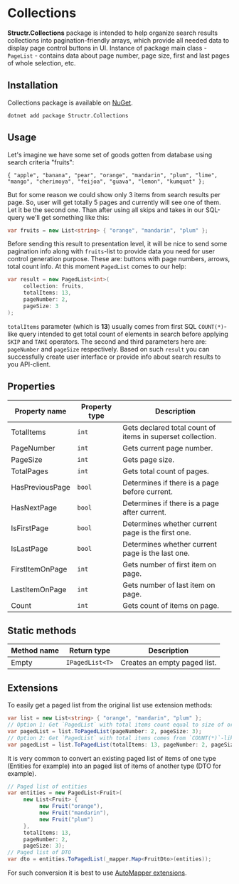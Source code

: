 # Collections

**Structr.Collections** package is intended to help organize search results collections into pagination-friendly arrays, which provide all needed data to display page control buttons in UI.
Instance of package main class - `PageList` - contains data about page number, page size, first and last pages of whole selection, etc.

## Installation

Collections package is available on [NuGet](https://www.nuget.org/packages/Structr.Collections/). 

```
dotnet add package Structr.Collections
```

## Usage

Let's imagine we have some set of goods gotten from database using search criteria "fruits":

```
{ "apple", "banana", "pear", "orange", "mandarin", "plum", "lime", "mango", "cherimoya", "feijoa", "guava", "lemon", "kumquat" };
```

But for some reason we could show only 3 items from search results per page. So, user will get totally 5 pages and currently will see one of them. Let it be the second one. Than after using all skips and takes in our SQL-query we'll get something like this:

```csharp
var fruits = new List<string> { "orange", "mandarin", "plum" };
```

Before sending this result to presentation level, it will be nice to send some pagination info along with `fruits`-list to provide data you need for user control generation purpose. These are: buttons with page numbers, arrows, total count info.
At this moment `PagedList` comes to our help:

```csharp
var result = new PagedList<int>(
     collection: fruits, 
     totalItems: 13, 
     pageNumber: 2, 
     pageSize: 3
);
```

`totalItems` parameter (which is **13**) usually comes from first SQL `COUNT(*)`-like query intended to get total count of elements in search before applying `SKIP` and `TAKE` operators. The second and third parameters here are: `pageNumber` and `pageSize` respectively.
Based on such `result` you can successfully create user interface or provide info about search results to you API-client.

## Properties

| Property name | Property type | Description |
| --- | --- | --- |
| TotalItems | `int` | Gets declared total count of items in superset collection. 
| PageNumber | `int` | Gets current page number. |
| PageSize | `int` | Gets page size. |
| TotalPages | `int` | Gets total count of pages. |
| HasPreviousPage | `bool` | Determines if there is a page before current. |
| HasNextPage | `bool` | Determines if there is a page after current. |
| IsFirstPage | `bool` | Determines whether current page is the first one. |
| IsLastPage | `bool` | Determines whether current page is the last one. |
| FirstItemOnPage | `int` | Gets number of first item on page. |
| LastItemOnPage | `int` | Gets number of last item on page. |
| Count | `int` | Gets count of items on page. |

## Static methods

| Method name | Return type | Description |
| --- | --- | --- |
| Empty | `IPagedList<T>` | Creates an empty paged list. |

## Extensions

To easily get a paged list from the original list use extension methods:

```csharp
var list = new List<string> { "orange", "mandarin", "plum" };
// Option 1: Get `PagedList` with total items count equal to size of original collection
var pagedList = list.ToPagedList(pageNumber: 2, pageSize: 3);
// Option 2: Get `PagedList` with total items comes from `COUNT(*)`-like SQL-query
var pagedList = list.ToPagedList(totalItems: 13, pageNumber: 2, pageSize: 3);
```

It is very common to convert an existing paged list of items of one type (Entities for example) into an paged list of items of another type (DTO for example).

```csharp
// Paged list of entities
var entities = new PagedList<Fruit>(
     new List<Fruit> {
          new Fruit("orange"),
          new Fruit("mandarin"),
          new Fruit("plum")
     }, 
     totalItems: 13, 
     pageNumber: 2,
     pageSize: 3);
// Paged list of DTO
var dto = entities.ToPagedList(_mapper.Map<FruitDto>(entities));
```

For such conversion it is best to use [AutoMapper extensions](/Collections-Automapper-extensions.md).